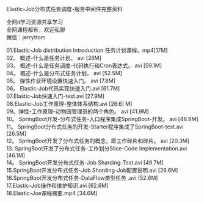 Elastic-Job分布式任务调度-服务中间件完整资料

全网it学习资源共享学习<br>全网课程都有，欢迎私聊<br>微信：jerryttom<br>

01.Elastic-Job distribution Introduction 任务计划课程。mp4[17M]<br> 02。 概述-什么是任务计划。 avi [26M]<br> 03。 概述-什么是任务调度-代码执行和Cron表达式。 avi [59.1M]<br> 04。 概述-什么是分布式任务计划。 avi [52.5M]<br> 05。 弹性作业环境设置快速入门。 avi [7.8M]<br> 06。 Elastic-Job代码实现快速入门.avi [61.7M]<br> 07.Elastic-Job快速入门-test.avi [27.9M]<br> 08.Elastic-Job工作原理-整体体系结构.avi [26.6] M]<br> 09。弹性-工作原理-动物园管理员的两个角色。 avi [41.9M]<br> 10。 SpringBoot开发-分布式任务-入口程序集成SpringBoot-开发。 avi [46.9M]<br> 11。 SpringBoot分布式任务的开发-Starter程序集成了SpringBoot-test.avi [26.5M]<br> 12。 SpringBoot开发了分布式任务的概念，即工作碎片和碎片。 avi [20.3M]<br> 13. SpringBoot开发了分布式任务-工作划分Slice-Code Implementation.avi [46.1M]<br> 14。 SpringBoot开发分布式任务-Job Sharding-Test.avi [49.7M]<br> 15.SpringBoot开发分布式任务-Job Sharding-Job配置说明.avi [26.6M]<br> 16.SpringBoot开发分布式任务-DataFlow类型任务 .avi [52.6M]<br> 17.Elastic-Job操作和维护知识.avi [62.6M]<br> 18.Elastic-Joe课程摘要.mp4 [34.6M]